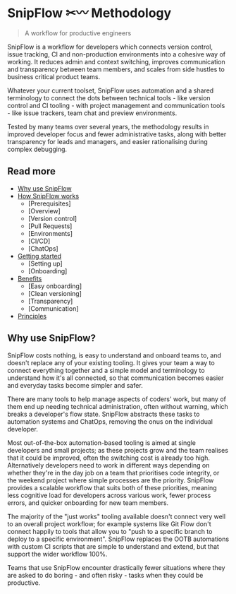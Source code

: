 # SnipFlow ✂〰 Methodology

> A workflow for productive engineers

SnipFlow is a workflow for developers which connects version control, issue tracking, CI and non-production environments into a cohesive way of working. It reduces admin and context switching, improves communication and transparency between team members, and scales from side hustles to business critical product teams.

Whatever your current toolset, SnipFlow uses automation and a shared terminology to connect the dots between technical tools - like version control and CI tooling - with project management and communication tools - like issue trackers, team chat and preview environments.

Tested by many teams over several years, the methodology results in improved developer focus and fewer administrative tasks, along with better transparency for leads and managers, and easier rationalising during complex debugging.

## Read more

- [Why use SnipFlow](#why-use-snipflow)
- [How SnipFlow works](./how-it-works)
  - [Prerequisites]
  - [Overview]
  - [Version control]
  - [Pull Requests]
  - [Environments]
  - [CI/CD]
  - [ChatOps]
- [Getting started](./getting-started)
  - [Setting up]
  - [Onboarding]
- [Benefits](./benefits)
  - [Easy onboarding]
  - [Clean versioning]
  - [Transparency]
  - [Communication]
- [Principles](./principles)

## Why use SnipFlow?
[Why use SnipFlow?]: #why-use-snipflow

SnipFlow costs nothing, is easy to understand and onboard teams to, and doesn't replace any of your existing tooling. It gives your team a way to connect everything together and a simple model and terminology to understand how it's all connected, so that communication becomes easier and everyday tasks become simpler and safer.

There are many tools to help manage aspects of coders' work, but many of them end up needing technical administration, often without warning, which breaks a developer's flow state. SnipFlow abstracts these tasks to automation systems and ChatOps, removing the onus on the individual developer.

Most out-of-the-box automation-based tooling is aimed at single developers and small projects; as these projects grow and the team realises that it could be improved, often the switching cost is already too high. Alternatively developers need to work in different ways depending on whether they're in the day job on a team that prioritises code integrity, or the weekend project where simple processes are the priority. SnipFlow provides a scalable workflow that suits both of these priorities, meaning less cognitive load for developers across various work, fewer process errors, and quicker onboarding for new team members.

The majority of the "just works" tooling available doesn't connect very well to an overall project workflow; for example systems like Git Flow don't connect happily to tools that allow you to "push to a specific branch to deploy to a specific environment". SnipFlow replaces the OOTB automations with custom CI scripts that are simple to understand and extend, but that support the wider workflow 100%.

Teams that use SnipFlow encounter drastically fewer situations where they are asked to do boring - and often risky - tasks when they could be productive.
